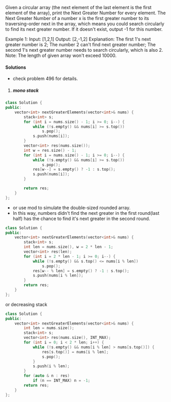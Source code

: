 Given a circular array (the next element of the last element is the first element of the array), print the Next Greater Number for every element. The Next Greater Number of a number x is the first greater number to its traversing-order next in the array, which means you could search circularly to find its next greater number. If it doesn't exist, output -1 for this number.

Example 1:
Input: [1,2,1]
Output: [2,-1,2]
Explanation: The first 1's next greater number is 2; 
The number 2 can't find next greater number; 
The second 1's next greater number needs to search circularly, which is also 2.
Note: The length of given array won't exceed 10000.



#### Solutions

- check problem 496 for details.

1. ##### mono stack

```cpp
class Solution {
public:
    vector<int> nextGreaterElements(vector<int>& nums) {
        stack<int> s;
        for (int i = nums.size() - 1; i >= 0; i--) {
            while (!s.empty() && nums[i] >= s.top())
                s.pop();
            s.push(nums[i]);
        }
        vector<int> res(nums.size());
        int w = res.size() - 1;
        for (int i = nums.size() - 1; i >= 0; i--) {
            while (!s.empty() && nums[i] >= s.top())
                s.pop();
            res[w--] = s.empty() ? -1 : s.top();
            s.push(nums[i]);
        }

        return res;
    }
};
```


- or use mod to simulate the double-sized rounded array.
- In this way, numbers didn't find the next greater in the first round(last half) has the chance to find it's next greater in the second round.

```cpp
class Solution {
public:
    vector<int> nextGreaterElements(vector<int>& nums) {
        stack<int> s;
        int len = nums.size(), w = 2 * len - 1;
        vector<int> res(len);
        for (int i = 2 * len - 1; i >= 0; i--) {
            while (!s.empty() && s.top() <= nums[i % len])
                s.pop();
            res[w-- % len] = s.empty() ? -1 : s.top();
            s.push(nums[i % len]);
        }
        return res;
    }
};
```

or decreasing stack

```cpp
class Solution {
public:
    vector<int> nextGreaterElements(vector<int>& nums) {
        int len = nums.size();
        stack<int> s;
        vector<int> res(nums.size(), INT_MAX);
        for (int i = 0; i < 2 * len; i++) {
            while (!s.empty() && nums[i % len] > nums[s.top()]) {
                res[s.top()] = nums[i % len];
                s.pop();
            }
            s.push(i % len);
        }
        for (auto & n : res)
            if (n == INT_MAX) n = -1;
        return res;
    }
};
```